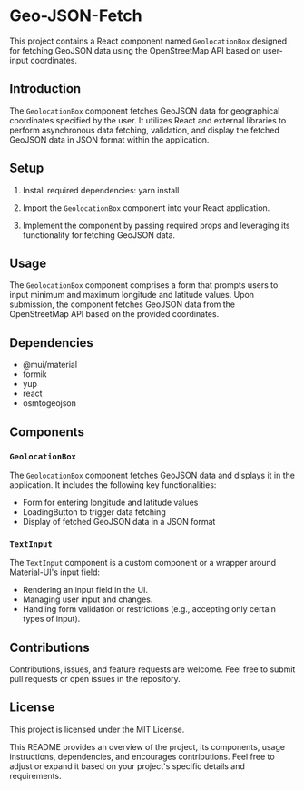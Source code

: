 # Geo-JSON-Fetch

This project contains a React component named `GeolocationBox` designed for fetching GeoJSON data using the OpenStreetMap API based on user-input coordinates.

## Introduction

The `GeolocationBox` component fetches GeoJSON data for geographical coordinates specified by the user. It utilizes React and external libraries to perform asynchronous data fetching, validation, and display the fetched GeoJSON data in JSON format within the application.

## Setup

1. Install required dependencies:
  yarn install 


2. Import the `GeolocationBox` component into your React application.

3. Implement the component by passing required props and leveraging its functionality for fetching GeoJSON data.

## Usage

The `GeolocationBox` component comprises a form that prompts users to input minimum and maximum longitude and latitude values. Upon submission, the component fetches GeoJSON data from the OpenStreetMap API based on the provided coordinates.

## Dependencies

- @mui/material
- formik
- yup
- react
- osmtogeojson

## Components

### `GeolocationBox`

The `GeolocationBox` component fetches GeoJSON data and displays it in the application. It includes the following key functionalities:

- Form for entering longitude and latitude values
- LoadingButton to trigger data fetching
- Display of fetched GeoJSON data in a JSON format


### `TextInput`

The `TextInput` component is a custom component or a wrapper around Material-UI's input field:

- Rendering an input field in the UI.
- Managing user input and changes.
- Handling form validation or restrictions (e.g., accepting only certain types of input).



## Contributions
Contributions, issues, and feature requests are welcome. Feel free to submit pull requests or open issues in the repository.

## License
This project is licensed under the MIT License.


This README provides an overview of the project, its components, usage instructions, dependencies, and encourages contributions. Feel free to adjust or expand it based on your project's specific details and requirements.

